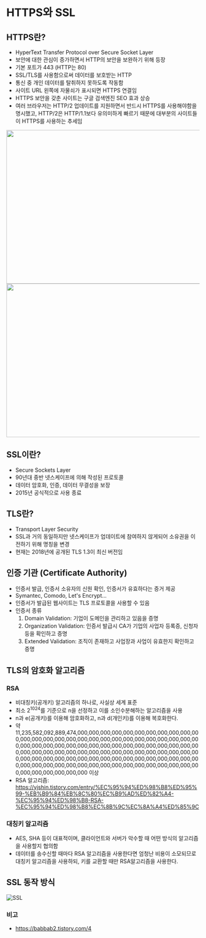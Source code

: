 # HTTPS와 SSL
## HTTPS란?
- HyperText Transfer Protocol over Secure Socket Layer
- 보안에 대한 관심이 증가하면서 HTTP의 보안을 보완하기 위해 등장
- 기본 포트가 443 (HTTP는 80)
- SSL/TLS를 사용함으로써 데이터를 보호받는 HTTP
- 통신 중 개인 데이터를 탈취하지 못하도록 작동함
- 사이트 URL 왼쪽에 자물쇠가 표시되면 HTTPS 연결임
- HTTPS 보안을 갖춘 사이트는 구글 검색엔진 SEO 효과 상승
- 여러 브라우저는 HTTP/2 업데이트를 지원하면서 반드시 HTTPS를 사용해야함을 명시했고, HTTP/2은 HTTP/1.1보다 유의미하게 빠르기 때문에 대부분의 사이트들이 HTTPS를 사용하는 추세임

<img src="https://user-images.githubusercontent.com/50614241/224991319-bedb006d-12a4-4960-9e9e-36c9e4c6c53c.png" width="600" height="400" />
<img src="https://user-images.githubusercontent.com/50614241/224991330-b951a4ad-4e33-4dbd-8b2a-2ea0cb4324bb.png" width="600" height="400" />

## SSL이란?
- Secure Sockets Layer
- 90년대 중반 넷스케이프에 의해 작성된 프로토콜
- 데이터 암호화, 인증, 데이터 무결성을 보장
- 2015년 공식적으로 사용 종료

## TLS란?
- Transport Layer Security
- SSL과 거의 동일하지만 넷스케이프가 업데이트에 참여하지 않게되어 소유권을 이전하기 위해 명칭을 변경
- 현재는 2018년에 공개된 TLS 1.3이 최신 버전임

## 인증 기관 (Certificate Authority)
- 인증서 발급, 인증서 소유자의 신원 확인, 인증서가 유효하다는 증거 제공
- Symantec, Comodo, Let's Encrypt...
- 인증서가 발급된 웹사이트는 TLS 프로토콜을 사용할 수 있음
- 인증서 종류
  1. Domain Validation: 기업이 도메인을 관리하고 있음을 증명
  2. Organization Validation: 인증서 발급시 CA가 기업의 사업자 등록증, 신청자 등을 확인하고 증명
  3. Extended Validation: 조직이 존재하고 사업장과 사업이 유효한지 확인하고 증명

## TLS의 암호화 알고리즘
### RSA
- 비대칭키(공개키) 알고리즘의 하나로, 사실상 세계 표준
- 최소 2<sup>1024</sup>를 기준으로 n을 선정하고 이를 소인수분해하는 알고리즘을 사용
- n과 e(공개키)를 이용해 암호화하고, n과 d(개인키)를 이용해 복호화한다.
- 약 11,235,582,092,889,474,000,000,000,000,000,000,000,000,000,000,000,000,000,000,000,000,000,000,000,000,000,000,000,000,000,000,000,000,000,000,000,000,000,000,000,000,000,000,000,000,000,000,000,000,000,000,000,000,000,000,000,000,000,000,000,000,000,000,000,000,000,000,000,000,000,000,000,000,000,000,000,000,000,000,000,000,000,000,000,000,000,000,000,000,000,000,000,000,000,000,000,000,000,000,000,000,000 이상
- RSA 알고리즘: https://yjshin.tistory.com/entry/%EC%95%94%ED%98%B8%ED%95%99-%EB%B9%84%EB%8C%80%EC%B9%AD%ED%82%A4-%EC%95%94%ED%98%B8-RSA-%EC%95%94%ED%98%B8%EC%8B%9C%EC%8A%A4%ED%85%9C

### 대칭키 알고리즘
- AES, SHA 등이 대표적이며, 클라이언트와 서버가 악수할 때 어떤 방식의 알고리즘을 사용할지 협의함
- 데이터를 송수신할 때마다 RSA 알고리즘을 사용한다면 엄청난 비용이 소모되므로 대칭키 알고리즘을 사용하되, 키를 교환할 때만 RSA알고리즘을 사용한다.

## SSL 동작 방식
![SSL](https://user-images.githubusercontent.com/50614241/224991659-33da993d-dc45-49fc-a2b9-33b4a73a3daf.png)

### 비고
- https://babbab2.tistory.com/4